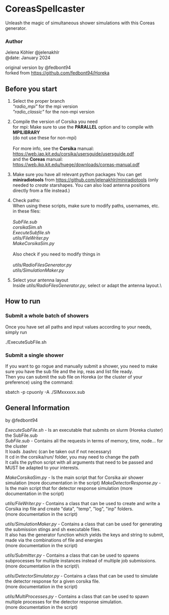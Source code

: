 # CoreasSpellcaster
Unleash the magic of simultaneous shower simulations with this Coreas generator.

### Author
Jelena Köhler @jelenakhlr\
@date: January 2024

original version by @fedbont94\
forked from https://github.com/fedbont94/Horeka

## Before you start
1. Select the proper branch\
_"radio_mpi"_ for the mpi version\
_"radio_classic"_ for the non-mpi version

2. Compile the version of Corsika you need\
for mpi: Make sure to use the **PARALLEL** option and to compile with **MPILIBRARY**\
(do not use these for non-mpi)\
\
For more info, see the **Corsika** manual: https://web.iap.kit.edu/corsika/usersguide/usersguide.pdf \
and the **Coreas** manual: https://web.ikp.kit.edu/huege/downloads/coreas-manual.pdf

4. Make sure you have all relevant python packages
You can get **miniradiotools** from https://github.com/jelenakhlr/miniradiotools
(only needed to _create_ starshapes. You can also load antenna positions directly from a file instead.)

5. Check paths:\
When using these scripts, make sure to modify paths, usernames, etc. in these files:\
\
*SubFile.sub*\
*corsikaSim.sh*\
*ExecuteSubfile.sh*\
*utils/FileWriter.py*\
*MakeCorsikaSim.py*\
\
Also check if you need to modify things in\
\
*utils/RadioFilesGenerator.py*\
*utils/SimulationMaker.py*

6. Select your antenna layout\
   Inside _utils/RadioFilesGenerator.py_, select or adapt the antenna layout.\

## How to run
### Submit a whole batch of showers
Once you have set all paths and input values according to your needs, simply run

./ExecuteSubFile.sh

### Submit a single shower
If you want to go rogue and manually submit a shower, you need to make sure you have the sub file and the inp, reas and list file ready.\
Then you can submit the sub file on Horeka (or the cluster of your preference) using the command:

sbatch -p cpuonly -A <your project> ./SIMxxxxxx.sub

## General Information
by @fedbont94

_ExecuteSubFile.sh_ - Is an executable that submits on slurm (Horeka cluster) the SubFile.sub \
_SubFile.sub_ -       Contains all the requests in terms of memory, time, node... for the cluster\
                    It loads .bashrc (can be taken out if not necessary)\
                    It cd in the corsika/run/ folder, you may need to change the path\
                    It calls the python script with all arguments that need to be passed and MUST be adapted to your interests.

_MakeCorsikaSim.py_ - Is the main script that for Corsika air shower simulation (more documentation in the script)
_MakeDetectorResponse.py_ - Is the main script that for detector response simulation (more documentation in the script)


_utils/FileWriter.py_ -       Contains a class that can be used to create and write a Corsika inp file and create "data", "temp", "log", "inp" folders. \
                            (more documentation in the script)

                            
_utils/SimulationMaker.py_ -  Contains a class that can be used for generating the submission stings and sh executable files. \
                            It also has the generator function which yields the keys and string to submit, 
                            made via the combinations of file and energies \
                            (more documentation in the script)

                            
_utils/Submitter.py_ -        Contains a class that can be used to spawns subprocesses for multiple instances instead of multiple job submissions.
                            (more documentation in the script)\
                            

_utils/DetectorSimulator.py_ - Contains a class that can be used to simulate the detector response for a given corsika file. \
                            (more documentation in the script)
                            
                            
_utils/MultiProcesses.py_ -   Contains a class that can be used to spawn multiple processes for the detector response simulation. \
                            (more documentation in the script)
